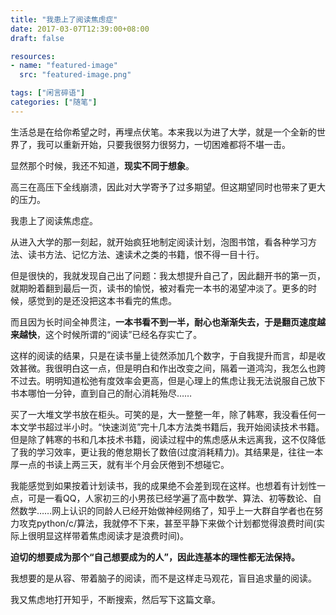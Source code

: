 ```yaml
---
title: "我患上了阅读焦虑症"
date: 2017-03-07T12:39:00+08:00
draft: false

resources:
- name: "featured-image"
  src: "featured-image.png"

tags: ["闲言碎语"]
categories: ["随笔"]
---
```



生活总是在给你希望之时，再埋点伏笔。本来我以为进了大学，就是一个全新的世界了，我可以重新开始，只要我很努力很努力，一切困难都将不堪一击。

显然那个时候，我还不知道，**现实不同于想象**。

高三在高压下全线崩溃，因此对大学寄予了过多期望。但这期望同时也带来了更大的压力。

我患上了阅读焦虑症。

从进入大学的那一刻起，就开始疯狂地制定阅读计划，泡图书馆，看各种学习方法、读书方法、记忆方法、速读术之类的书籍，恨不得一目十行。

但是很快的，我就发现自己出了问题：我太想提升自己了，因此翻开书的第一页，就期盼着翻到最后一页，读书的愉悦，被对看完一本书的渴望冲淡了。更多的时候，感觉到的是还没把这本书看完的焦虑。

而且因为长时间全神贯注，**一本书看不到一半，耐心也渐渐失去，于是翻页速度越来越快**，这个时候所谓的“阅读”已经名存实亡了。

这样的阅读的结果，只是在读书量上徒然添加几个数字，于自我提升而言，却是收效甚微。我很明白这一点，但是明白和作出改变之间，隔着一道鸿沟，我怎么也跨不过去。明明知道松弛有度效率会更高，但是心理上的焦虑让我无法说服自己放下书本哪怕一分钟，直到自己的耐心消耗殆尽……

买了一大堆文学书放在柜头。可笑的是，大一整整一年，除了韩寒，我没看任何一本文学书超过半小时。“快速浏览”完十几本方法类书籍后，我开始阅读技术书籍。但是除了韩寒的书和几本技术书籍，阅读过程中的焦虑感从未远离我，这不仅降低了我的学习效率，更让我的倦怠期长了数倍(过度消耗精力)。其结果是，往往一本厚一点的书读上两三天，就有半个月会厌倦到不想碰它。

我能感觉到如果按着计划读书，我的成果绝不会差到现在这样。也想着有计划性一点，可是一看QQ，人家初三的小男孩已经学遍了高中数学、算法、初等数论、自然数学……网上认识的同龄人已经开始做神经网络了，知乎上一大群自学者也在努力攻克python/c/算法，我就停不下来，甚至平静下来做个计划都觉得浪费时间(实际上很明显这样带着焦虑阅读才是浪费时间)。

**迫切的想要成为那个“自己想要成为的人”，因此连基本的理性都无法保持。**

我想要的是从容、带着脑子的阅读，而不是这样走马观花，盲目追求量的阅读。

我又焦虑地打开知乎，不断搜索，然后写下这篇文章。
